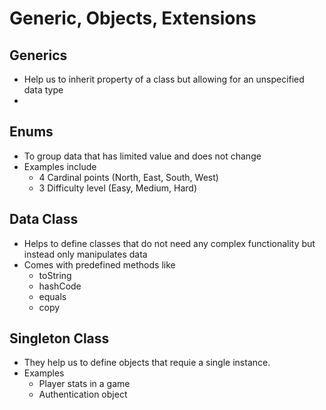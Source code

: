 # Generic, Objects, Extensions

## Generics

- Help us to inherit property of a class but allowing for an unspecified data type
-

## Enums

- To group data that has limited value and does not change
- Examples include
  - 4 Cardinal points (North, East, South, West)
  - 3 Difficulty level (Easy, Medium, Hard)

## Data Class

- Helps to define classes that do not need any complex functionality but instead only manipulates data
- Comes with predefined methods like
  - toString
  - hashCode
  - equals
  - copy

## Singleton Class

- They help us to define objects that requie a single instance.
- Examples
  - Player stats in a game
  - Authentication object
